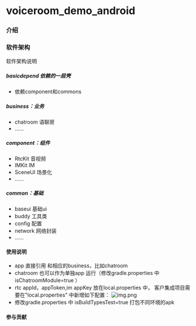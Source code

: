 # voiceroom_demo_android

### 介绍

### 软件架构

软件架构说明

##### basicdepend 依赖的一层壳

* 依赖component和commons

##### business：业务

* chatroom 语聊房
* ......

##### component：组件

* RtcKit 音视频
* IMKit IM
* SceneUI 场景化
* ......

##### common：基础

* baseui 基础ui
* buddy 工具类
* config 配置
* network 网络封装
* ......

#### 使用说明

* app 直接引用 <basicdepend> 和相应的business，比如chatroom
* chatroom 也可以作为单独app 运行（修改gradle.properties 中 isChatroomModule=true ）
* rtc appId，appToken,im appKey 放在local.properties 中， 客户集成项目需要在"local.properties" 中新增如下配置：
![img.png](img.png)
* 修改gradle.properties 中 isBuildTypesTest=true 打包不同环境的apk

#### 参与贡献
